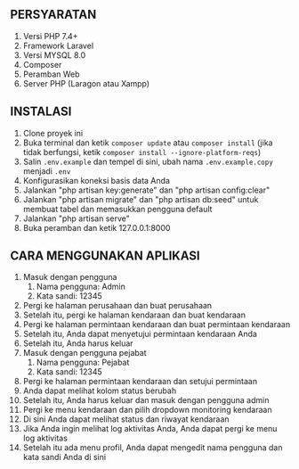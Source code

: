## PERSYARATAN
1. Versi PHP 7.4+
2. Framework Laravel
3. Versi MYSQL 8.0
4. Composer
5. Peramban Web
6. Server PHP (Laragon atau Xampp)

## INSTALASI
1. Clone proyek ini
2. Buka terminal dan ketik `composer update` atau `composer install` (jika tidak berfungsi, ketik `composer install --ignore-platform-reqs`)
3. Salin `.env.example` dan tempel di sini, ubah nama `.env.example.copy` menjadi `.env`
4. Konfigurasikan koneksi basis data Anda
5. Jalankan "php artisan key:generate" dan "php artisan config:clear"
6. Jalankan "php artisan migrate" dan "php artisan db:seed" untuk membuat tabel dan memasukkan pengguna default
7. Jalankan "php artisan serve"
8. Buka peramban dan ketik 127.0.0.1:8000

## CARA MENGGUNAKAN APLIKASI
1. Masuk dengan pengguna
   1. Nama pengguna: Admin
   2. Kata sandi: 12345
2. Pergi ke halaman perusahaan dan buat perusahaan
3. Setelah itu, pergi ke halaman kendaraan dan buat kendaraan
4. Pergi ke halaman permintaan kendaraan dan buat permintaan kendaraan
5. Setelah itu, Anda dapat menyetujui permintaan kendaraan Anda
6. Setelah itu, Anda harus keluar
7. Masuk dengan pengguna pejabat
   1. Nama pengguna: Pejabat
   2. Kata sandi: 12345
8. Pergi ke halaman permintaan kendaraan dan setujui permintaan
9. Anda dapat melihat kolom status berubah
10. Setelah itu, Anda harus keluar dan masuk dengan pengguna admin
11. Pergi ke menu kendaraan dan pilih dropdown monitoring kendaraan
12. Di sini Anda dapat melihat status dan riwayat kendaraan
13. Jika Anda ingin melihat log aktivitas Anda, Anda dapat pergi ke menu log aktivitas
14. Setelah itu ada menu profil, Anda dapat mengedit nama pengguna dan kata sandi Anda di sini
